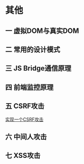 # 其他

## 一 虚拟DOM与真实DOM

## 二 常用的设计模式

## 三 JS Bridge通信原理

## 四 前端监控原理

## 五 CSRF攻击
[实现一个CSRF攻击](https://mp.weixin.qq.com/s/Y7MNhOUEvLZJ7wwkEobC4g)

## 六 中间人攻击

## 七 XSS攻击

